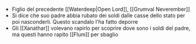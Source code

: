- Figlio del precedente [[Waterdeep|Open Lord]], [[Grumval Neverember]]
- Si dice che suo padre abbia rubato dei soldi dalle casse dello stato per poi nasconderli. Questo scandalo l'ha fatto deporre
- Gli [[Xanathar]] volevano rapirlo per scoprire dove sono i soldi del padre, ma questi hanno rapito [[Flum]] per sbaglio